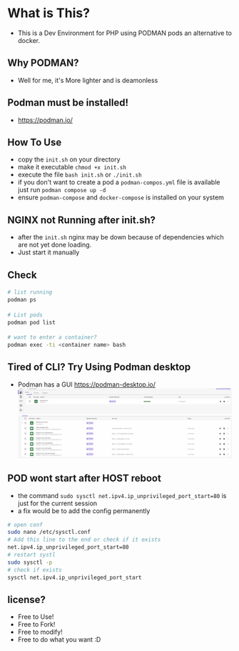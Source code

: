 # What is This?
- This is a Dev Environment for PHP using PODMAN pods an alternative to docker.


## Why PODMAN?
- Well for me, it's More lighter and is deamonless


## Podman must be installed!
- https://podman.io/



## How To Use

- copy the `init.sh` on your directory
- make it executable `chmod +x init.sh`
- execute the file `bash init.sh` or `./init.sh`
- if you don't want to create a pod a `podman-compos.yml` file is available just run `podman compose up -d`
- ensure `podman-compose` and `docker-compose` is installed on your system


## NGINX not Running after init.sh?
- after the `init.sh` nginx may be down because of dependencies which are not yet done loading.
- Just start it manually


## Check
```bash
# list running
podman ps

# List pods
podman pod list

# want to enter a container?
podman exec -ti <container name> bash

```


## Tired of CLI? Try Using Podman desktop
- Podman has a GUI https://podman-desktop.io/
![View the Pods](img/image2.png)
![Usage on Podman Desktop](img/image.png)



## POD wont start after HOST reboot
- the command `sudo sysctl net.ipv4.ip_unprivileged_port_start=80` is just for the current session
- a fix would be to add the config permanently

```bash
# open conf
sudo nano /etc/sysctl.conf
# Add this line to the end or check if it exists 
net.ipv4.ip_unprivileged_port_start=80
# restart systl
sudo sysctl -p
# check if exists
sysctl net.ipv4.ip_unprivileged_port_start
```

## license?
- Free to Use! 
- Free to Fork!
- Free to modify!
- Free to do what you want :D